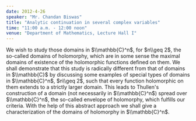 ```yaml
---
date: 2012-4-26
speaker: "Mr. Chandan Biswas"
title: "Analytic continuation in several complex variables"
time: "11:00 a.m. - 12:00 noon"
venue: "Department of Mathematics, Lecture Hall I"
---
```

We wish to study those domains in $\\mathbb{C}^n$, for $n\\geq
2$, the so-called domains of holomorphy, which are in some sense the
maximal domains of existence of the holomorphic functions defined on them.
We shall demonstrate that this study is radically different from that of
domains in $\\mathbb{C}$ by discussing some examples of special types of
domains in $\\mathbb{C}^n$, $n\\geq 2$, such that every function holomorphic
on them extends to a strictly larger domain. This leads to Thullen's
construction of a domain (not necessarily in $\\mathbb{C}^n$) spread over
$\\mathbb{C}^n$, the so-called envelope of holomorphy, which fulfills our
criteria. With the help of this abstract approach we shall give a
characterization of the domains of holomorphy  in $\\mathbb{C}^n$.
